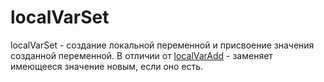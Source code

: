 # localVarSet

localVarSet - создание локальной переменной и присвоение значения созданной переменной. В отличии от [localVarAdd](/docs-test/ext/reactions/localvaradd) - заменяет имеющееся значение новым, если оно есть.





